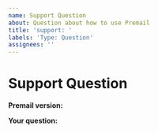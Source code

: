 ```yaml
---
name: Support Question
about: Question about how to use Premail
title: 'support: '
labels: 'Type: Question'
assignees: ''
---
```


# Support Question

**Premail version:**

<!-- Run `premail -v` and paste the output here. -->

**Your question:**
